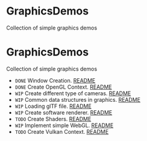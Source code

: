 # GraphicsDemos
Collection of simple graphics demos

# GraphicsDemos
Collection of simple graphics demos
- `DONE` Window Creation. [README](window/README.md)
- `DONE` Create OpenGL Context. [README](opengl/README.md)
- `WIP` Create different type of cameras. [README](cameras/README.md)
- `WIP` Common data structures in graphics. [README](datastructures/README.md)
- `WIP` Loading glTF file. [README](glTF/README.md)
- `WIP` Create software renderer. [README](mimicOpenGL/README.md)
- `TODO` Create Shaders. [README](shaders/README.md)
- `WIP` Implement simple WebGL. [README](webgl/README.md)
- `TODO` Create Vulkan Context. [README](vulkan/README.md)

